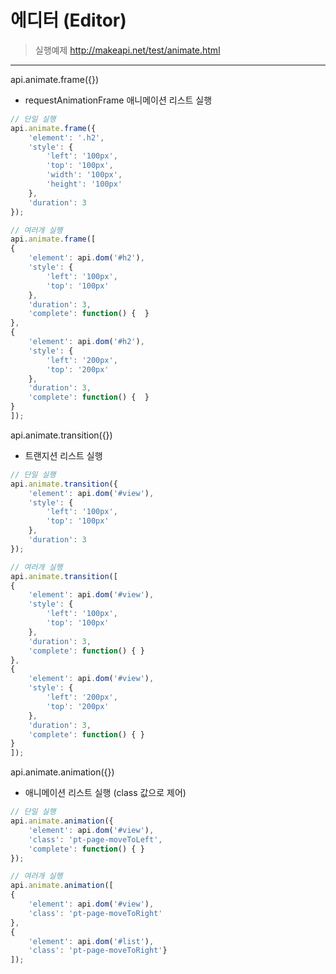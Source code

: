 # 에디터 (Editor)

> 실행예제
http://makeapi.net/test/animate.html  
  
-----
  
api.animate.frame({})
- requestAnimationFrame 애니메이션 리스트 실행

````javascript
// 단일 실행
api.animate.frame({
	'element': '.h2', 
	'style': {
		'left': '100px', 
		'top': '100px', 
		'width': '100px', 
		'height': '100px'
	}, 
	'duration': 3
});

// 여러개 실행
api.animate.frame([
{
	'element': api.dom('#h2'), 
	'style': {
		'left': '100px', 
		'top': '100px'
	}, 
	'duration': 3, 
	'complete': function() {  }
}, 
{
	'element': api.dom('#h2'), 
	'style': {
		'left': '200px', 
		'top': '200px'
	}, 
	'duration': 3, 
	'complete': function() {  }
}
]);
````

api.animate.transition({})
- 트랜지션 리스트 실행

````javascript
// 단일 실행
api.animate.transition({
	'element': api.dom('#view'), 
	'style': {
		'left': '100px', 
		'top': '100px'
	}, 
	'duration': 3
});

// 여러개 실행
api.animate.transition([
{
	'element': api.dom('#view'), 
	'style': {
		'left': '100px', 
		'top': '100px'
	}, 
	'duration': 3, 
	'complete': function() { }
},
{
	'element': api.dom('#view'), 
	'style': {
		'left': '200px', 
		'top': '200px'
	}, 
	'duration': 3, 
	'complete': function() { }
} 
]);
````

api.animate.animation({})
- 애니메이션 리스트 실행 (class 값으로 제어)

```javascript
// 단일 실행
api.animate.animation({
	'element': api.dom('#view'), 
	'class': 'pt-page-moveToLeft', 
	'complete': function() { }
});

// 여러개 실행
api.animate.animation([
{
	'element': api.dom('#view'), 
	'class': 'pt-page-moveToRight'
}, 
{
	'element': api.dom('#list'), 
	'class': 'pt-page-moveToRight'}
]);
```
